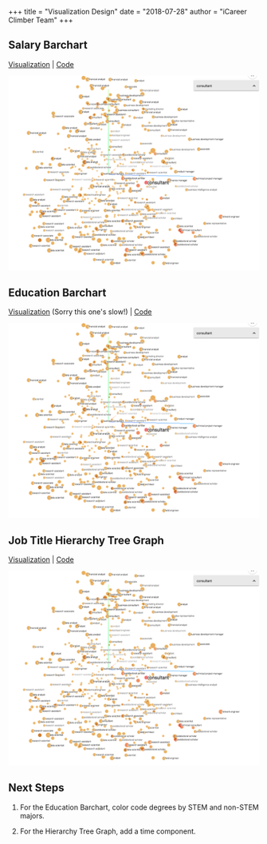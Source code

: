 +++
title = "Visualization Design"
date = "2018-07-28"
author = "iCareer Climber Team"
+++

## Salary Barchart

[Visualization](http://people.ischool.berkeley.edu/~keri.wheatley/w210_salary_bar_chart/) | [Code](https://github.com/kbelsvik/career-skills-capstone/tree/master/d3_viz/salary_bar_chart)

<img src="https://raw.githubusercontent.com/icareerclimber/source-code/master/content/howitworks/images_folder/pca_viz_consultant.png" width="1000">


## Education Barchart

[Visualization](http://people.ischool.berkeley.edu/~keri.wheatley/w210_edu_bar_chart/) (Sorry this one's slow!) | [Code](https://github.com/kbelsvik/career-skills-capstone/tree/master/d3_viz/education_histogram)

<img src="https://raw.githubusercontent.com/icareerclimber/source-code/master/content/howitworks/images_folder/pca_viz_consultant.png" width="1000">


## Job Title Hierarchy Tree Graph

[Visualization](http://people.ischool.berkeley.edu/~keri.wheatley/w210_node_graph/) | [Code](https://github.com/kbelsvik/career-skills-capstone/tree/master/d3_viz/node_graph)

<img src="https://raw.githubusercontent.com/icareerclimber/source-code/master/content/howitworks/images_folder/pca_viz_consultant.png" width="1000">

## Next Steps

1. For the Education Barchart, color code degrees by STEM and non-STEM majors.

2. For the Hierarchy Tree Graph, add a time component.
